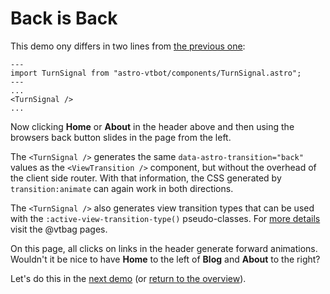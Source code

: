<h1>Back is Back</h1>

This demo ony differs in two lines from [the previous one](/signal-demo/forwardOnly/blog/):

```astro title="BaseHead" ins={2,5}
---
import TurnSignal from "astro-vtbot/components/TurnSignal.astro";
---
...
<TurnSignal />
...
```
Now clicking **Home** or **About** in the header above and then using the browsers back button slides in the page from the left.

The `<TurnSignal />` generates the same `data-astro-transition="back"` values as the `<ViewTransition />` component, but without the overhead of the client side router. With that information, the CSS generated by `transition:animate` can again work in both directions.

The `<TurnSignal />` also generates view transition types that can be used with the `:active-view-transition-type()` pseudo-classes. For [more details](https://vtbag.pages.dev/tools/turn-signal/#configuration-and-usage) visit the @vtbag pages.

On this page, all clicks on links in the header generate forward animations. Wouldn't it be nice to have **Home** to the left of **Blog** and **About** to the right?

Let's do this in the [next demo](/signal-demo/pageOrder/blog/) (or [return to the overview](/signal-demo/)).
